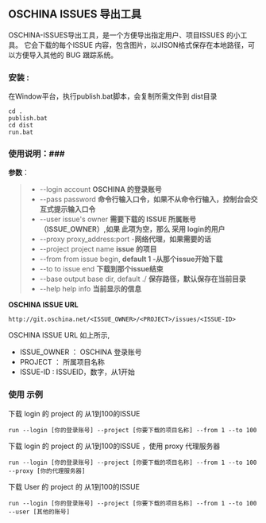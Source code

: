 ## OSCHINA ISSUES 导出工具  ##

OSCHINA-ISSUES导出工具，是一个方便导出指定用户、项目ISSUES 的小工具。 它会下载的每个ISSUE 
内容，包含图片，以JISON格式保存在本地路径，可以方便导入其他的 BUG 跟踪系统。
 


### 安装 : ###

在Window平台，执行publish.bat脚本，会复制所需文件到 dist目录

    cd .
    publish.bat
    cd dist
    run.bat 


### 使用说明：###
  

**参数**：
 
>* --login account     **OSCHINA 的登录账号**
>* --pass  password    **命令行输入口令，如果不从命令行输入，控制台会交互式提示输入口令**
>* --user  issue's owner  **需要下载的 ISSUE 所属账号（ISSUE_OWNER）,如果 此项为空，那么 采用 login的用户**
>* --proxy  proxy_address:port  -**网络代理，如果需要的话**
>* --project  project name    **issue 的项目**
>* --from   from issue begin, **default 1  -从那个issue开始下载**
>* --to    to issue end   **下载到那个issue结束**
>* --base  output base dir, default ./   **保存路径，默认保存在当前目录**
>* --help  help info  **当前显示的信息**



**OSCHINA ISSUE URL**
>       

    http://git.oschina.net/<ISSUE_OWNER>/<PROJECT>/issues/<ISSUE-ID>

OSCHINA ISSUE URL 如上所示,

* ISSUE_OWNER ： OSCHINA 登录账号
* PROJECT ： 所属项目名称
* ISSUE-ID : ISSUEID，数字，从1开始 


### 使用 示例 ###


下载 login 的 project 的 从1到100的ISSUE

    run --login [你的登录账号] --project [你要下载的项目名称] --from 1 --to 100
 

下载 login 的 project 的 从1到100的ISSUE ，使用 proxy 代理服务器

    run --login [你的登录账号] --project [你要下载的项目名称] --from 1 --to 100  --proxy [你的代理服务器]

下载  User 的 project 的 从1到100的ISSUE

    run --login [你的登录账号] --project [你要下载的项目名称] --from 1 --to 100  --user [其他的账号]
  



 

 
